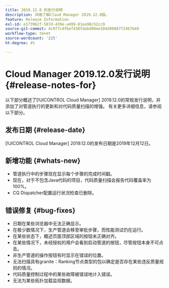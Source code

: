 ```yaml
---
title: 2019.12.0 的发行说明
description: 详细了解Cloud Manager 2019.12.0版。
feature: Release Information
exl-id: e173962f-587d-439e-a499-81ea98c52cc9
source-git-commit: 4c977cdfbef438fdabd90ee104d98887f2467b49
workflow-type: tm+mt
source-wordcount: '225'
ht-degree: 4%

---
```


# Cloud Manager 2019.12.0发行说明 {#release-notes-for}

以下部分概述了[!UICONTROL Cloud Manager] 2019.12.0的常规发行说明，并添加了对管道执行的更新和对代码质量扫描的增强。
有关更多详细信息，请参阅以下部分。

## 发布日期 {#release-date}

[!UICONTROL Cloud Manager] 2019.12.0的发布日期是2019年12月12日。

## 新增功能 {#whats-new}

* 管道执行中的步骤现在显示每个步骤的完成时间戳。
* 现在，对于不包含Java代码的项目，代码质量扫描会报告代码覆盖率为100%。
* CQ Dispatcher配置运行状况检查已删除。

## 错误修复 {#bug-fixes}

* 日期在某些浏览器中无法正确显示。
* 在极少数情况下，生产管道会移至审批步骤，而性能测试仍在运行。
* 在某些状态下，概述页面顶部区域的按钮未正确对齐。
* 在某些情况下，未经授权的用户会看到启动管道的按钮，尽管按钮本身不可点击。
* 非生产管道的操作按钮有时显示在错误的位置。
* 无法扫描具有granite：Ranking节点类型的包以确定是否存在某些违反质量规则的情况。
* 代码质量控制过程中的某些故障被错误地计入错误。
* 无法为某些拓扑加载监视数据。
